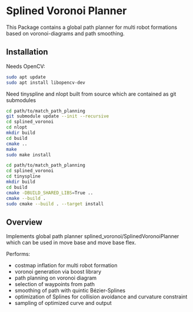 # Splined Voronoi Planner

This Package contains a global path planner for multi robot formations based on voronoi-diagrams and path smoothing.

## Installation

Needs OpenCV:
```bash
sudo apt update
sudo apt install libopencv-dev
```

Need tinyspline and nlopt built from source which are contained as git submodules

```bash
cd path/to/match_path_planning
git submodule update --init --recursive
cd splined_voronoi
cd nlopt
mkdir build
cd build
cmake ..
make
sudo make install

cd path/to/match_path_planning
cd splined_voronoi
cd tinyspline
mkdir build
cd build
cmake -DBUILD_SHARED_LIBS=True ..
cmake --build .
sudo cmake --build . --target install
```

## Overview

Implements global path planner splined_voronoi/SplinedVoronoiPlanner which can be used in move base and move base flex.

Performs:
- costmap inflation for multi robot formation
- voronoi generation via boost library
- path planning on voronoi diagram
- selection of waypoints from path
- smoothing of path with quintic Bézier-Splines
- optimization of Splines for collision avoidance and curvature constraint
- sampling of optimized curve and output
